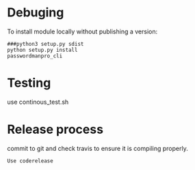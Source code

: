 

# Debuging

To install module locally without publishing a version:

```
###python3 setup.py sdist
python setup.py install
passwordmanpro_cli
```

# Testing

use continous_test.sh

# Release process

commit to git and check travis to ensure it is compiling properly.

```
Use coderelease
```
